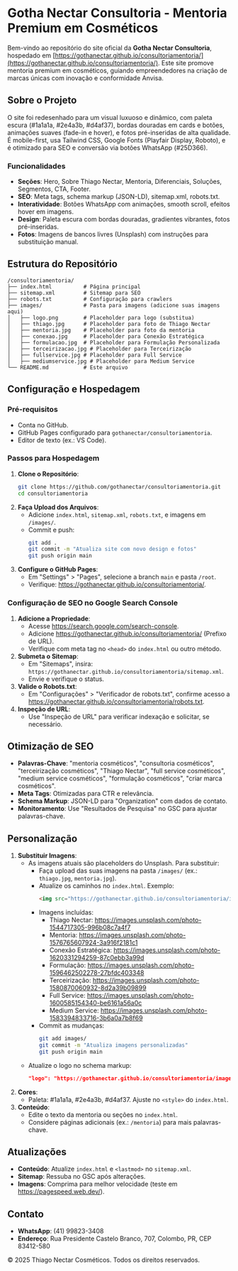 # Gotha Nectar Consultoria - Mentoria Premium em Cosméticos

Bem-vindo ao repositório do site oficial da **Gotha Nectar Consultoria**, hospedado em [https://gothanectar.github.io/consultoriamentoria/](https://gothanectar.github.io/consultoriamentoria/). Este site promove mentoria premium em cosméticos, guiando empreendedores na criação de marcas únicas com inovação e conformidade Anvisa.

## Sobre o Projeto

O site foi redesenhado para um visual luxuoso e dinâmico, com paleta escura (#1a1a1a, #2e4a3b, #d4af37), bordas douradas em cards e botões, animações suaves (fade-in e hover), e fotos pré-inseridas de alta qualidade. É mobile-first, usa Tailwind CSS, Google Fonts (Playfair Display, Roboto), e é otimizado para SEO e conversão via botões WhatsApp (#25D366).

### Funcionalidades
- **Seções**: Hero, Sobre Thiago Nectar, Mentoria, Diferenciais, Soluções, Segmentos, CTA, Footer.
- **SEO**: Meta tags, schema markup (JSON-LD), sitemap.xml, robots.txt.
- **Interatividade**: Botões WhatsApp com animações, smooth scroll, efeitos hover em imagens.
- **Design**: Paleta escura com bordas douradas, gradientes vibrantes, fotos pré-inseridas.
- **Fotos**: Imagens de bancos livres (Unsplash) com instruções para substituição manual.

## Estrutura do Repositório

```plaintext
/consultoriamentoria/
├── index.html          # Página principal
├── sitemap.xml         # Sitemap para SEO
├── robots.txt          # Configuração para crawlers
├── images/             # Pasta para imagens (adicione suas imagens aqui)
│   ├── logo.png        # Placeholder para logo (substitua)
│   ├── thiago.jpg      # Placeholder para foto de Thiago Nectar
│   ├── mentoria.jpg    # Placeholder para foto da mentoria
│   ├── conexao.jpg     # Placeholder para Conexão Estratégica
│   ├── formulacao.jpg  # Placeholder para Formulação Personalizada
│   ├── terceirizacao.jpg # Placeholder para Terceirização
│   ├── fullservice.jpg # Placeholder para Full Service
│   ├── mediumservice.jpg # Placeholder para Medium Service
└── README.md           # Este arquivo
```

## Configuração e Hospedagem

### Pré-requisitos
- Conta no GitHub.
- GitHub Pages configurado para `gothanectar/consultoriamentoria`.
- Editor de texto (ex.: VS Code).

### Passos para Hospedagem
1. **Clone o Repositório**:
   ```bash
   git clone https://github.com/gothanectar/consultoriamentoria.git
   cd consultoriamentoria
   ```
2. **Faça Upload dos Arquivos**:
   - Adicione `index.html`, `sitemap.xml`, `robots.txt`, e imagens em `/images/`.
   - Commit e push:
     ```bash
     git add .
     git commit -m "Atualiza site com novo design e fotos"
     git push origin main
     ```
3. **Configure o GitHub Pages**:
   - Em "Settings" > "Pages", selecione a branch `main` e pasta `/root`.
   - Verifique: https://gothanectar.github.io/consultoriamentoria/.

### Configuração de SEO no Google Search Console
1. **Adicione a Propriedade**:
   - Acesse https://search.google.com/search-console.
   - Adicione https://gothanectar.github.io/consultoriamentoria/ (Prefixo de URL).
   - Verifique com meta tag no `<head>` do `index.html` ou outro método.
2. **Submeta o Sitemap**:
   - Em "Sitemaps", insira: `https://gothanectar.github.io/consultoriamentoria/sitemap.xml`.
   - Envie e verifique o status.
3. **Valide o Robots.txt**:
   - Em "Configurações" > "Verificador de robots.txt", confirme acesso a https://gothanectar.github.io/consultoriamentoria/robots.txt.
4. **Inspeção de URL**:
   - Use "Inspeção de URL" para verificar indexação e solicitar, se necessário.

## Otimização de SEO
- **Palavras-Chave**: "mentoria cosméticos", "consultoria cosméticos", "terceirização cosméticos", "Thiago Nectar", "full service cosméticos", "medium service cosméticos", "formulação cosméticos", "criar marca cosméticos".
- **Meta Tags**: Otimizadas para CTR e relevância.
- **Schema Markup**: JSON-LD para "Organization" com dados de contato.
- **Monitoramento**: Use "Resultados de Pesquisa" no GSC para ajustar palavras-chave.

## Personalização
1. **Substituir Imagens**:
   - As imagens atuais são placeholders do Unsplash. Para substituir:
     - Faça upload das suas imagens na pasta `/images/` (ex.: `thiago.jpg`, `mentoria.jpg`).
     - Atualize os caminhos no `index.html`. Exemplo:
       ```html
       <img src="https://gothanectar.github.io/consultoriamentoria/images/thiago.jpg" alt="Thiago Nectar Consultoria Cosméticos" class="w-full h-64 object-cover rounded-lg">
       ```
     - Imagens incluídas:
       - Thiago Nectar: https://images.unsplash.com/photo-1544717305-996b08c7a4f7
       - Mentoria: https://images.unsplash.com/photo-1576765607924-3a916f2181c1
       - Conexão Estratégica: https://images.unsplash.com/photo-1620331294259-87c0ebb3a99d
       - Formulação: https://images.unsplash.com/photo-1596462502278-27bfdc403348
       - Terceirização: https://images.unsplash.com/photo-1580870060932-8d2a39b09899
       - Full Service: https://images.unsplash.com/photo-1600585154340-be6161a56a0c
       - Medium Service: https://images.unsplash.com/photo-1583394833716-3b6a0a7b8f69
     - Commit as mudanças:
       ```bash
       git add images/
       git commit -m "Atualiza imagens personalizadas"
       git push origin main
       ```
   - Atualize o logo no schema markup:
     ```json
     "logo": "https://gothanectar.github.io/consultoriamentoria/images/logo.png"
     ```
2. **Cores**:
   - Paleta: #1a1a1a, #2e4a3b, #d4af37. Ajuste no `<style>` do `index.html`.
3. **Conteúdo**:
   - Edite o texto da mentoria ou seções no `index.html`.
   - Considere páginas adicionais (ex.: `/mentoria`) para mais palavras-chave.

## Atualizações
- **Conteúdo**: Atualize `index.html` e `<lastmod>` no `sitemap.xml`.
- **Sitemap**: Ressuba no GSC após alterações.
- **Imagens**: Comprima para melhor velocidade (teste em https://pagespeed.web.dev/).

## Contato
- **WhatsApp**: (41) 99823-3408
- **Endereço**: Rua Presidente Castelo Branco, 707, Colombo, PR, CEP 83412-580

© 2025 Thiago Nectar Cosméticos. Todos os direitos reservados.